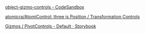 [object-gizmo-controls - CodeSandbox](https://codesandbox.io/s/github/eunchurn/three-object-gizmo-controls)

[atomicra/AtomiControl: three js Position / Transformation Controls](https://github.com/atomicra/AtomiControl)

[Gizmos / PivotControls - Default ⋅ Storybook](https://drei.pmnd.rs/?path=/story/gizmos-pivotcontrols--use-pivot-scene-st)

